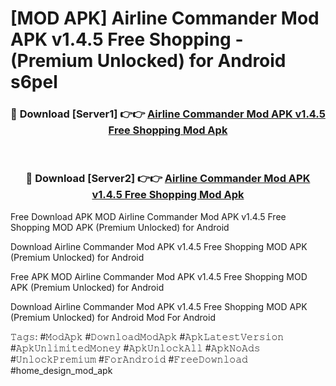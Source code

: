 # [MOD APK] Airline Commander Mod APK v1.4.5 Free Shopping - (Premium Unlocked) for Android s6pel



<div align="center">
<h3>🔴 Download [Server1] 👉👉 <a href="https://momento.my/?title=Airline_Commander_Mod_APK_v1.4.5_Free_Shopping">Airline Commander Mod APK v1.4.5 Free Shopping Mod Apk</a></h3><br>

<h3>🔴 Download [Server2] 👉👉 <a href="https://momento.my/?title=Airline_Commander_Mod_APK_v1.4.5_Free_Shopping">Airline Commander Mod APK v1.4.5 Free Shopping Mod Apk</a></h3>
</div>



Free Download APK MOD Airline Commander Mod APK v1.4.5 Free Shopping MOD APK (Premium Unlocked) for Android

Download Airline Commander Mod APK v1.4.5 Free Shopping MOD APK (Premium Unlocked) for Android

Free APK MOD Airline Commander Mod APK v1.4.5 Free Shopping MOD APK (Premium Unlocked) for Android

Download Airline Commander Mod APK v1.4.5 Free Shopping MOD APK (Premium Unlocked) for Android Mod For Android

𝚃𝚊𝚐𝚜: #𝙼𝚘𝚍𝙰𝚙𝚔 #𝙳𝚘𝚠𝚗𝚕𝚘𝚊𝚍𝙼𝚘𝚍𝙰𝚙𝚔 #𝙰𝚙𝚔𝙻𝚊𝚝𝚎𝚜𝚝𝚅𝚎𝚛𝚜𝚒𝚘𝚗 #𝙰𝚙𝚔𝚄𝚗𝚕𝚒𝚖𝚒𝚝𝚎𝚍𝙼𝚘𝚗𝚎𝚢 #𝙰𝚙𝚔𝚄𝚗𝚕𝚘𝚌𝚔𝙰𝚕𝚕 #𝙰𝚙𝚔𝙽𝚘𝙰𝚍𝚜 #𝚄𝚗𝚕𝚘𝚌𝚔𝙿𝚛𝚎𝚖𝚒𝚞𝚖 #𝙵𝚘𝚛𝙰𝚗𝚍𝚛𝚘𝚒𝚍 #𝙵𝚛𝚎𝚎𝙳𝚘𝚠𝚗𝚕𝚘𝚊𝚍 #home_design_mod_apk
